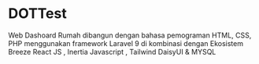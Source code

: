 # DOTTest
Web Dashoard Rumah dibangun dengan bahasa pemograman HTML, CSS, PHP menggunakan framework Laravel 9 di kombinasi dengan Ekosistem Breeze React JS , Inertia Javascript , Tailwind DaisyUI &amp; MYSQL
